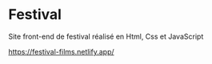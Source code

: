 # Festival
Site front-end de festival réalisé en Html, Css et JavaScript

https://festival-films.netlify.app/
